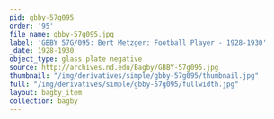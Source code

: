 ```yaml
---
pid: gbby-57g095
order: '95'
file_name: gbby-57g095.jpg
label: 'GBBY 57G/095: Bert Metzger: Football Player - 1928-1930'
_date: 1928-1930
object_type: glass plate negative
source: http://archives.nd.edu/Bagby/GBBY-57g095.jpg
thumbnail: "/img/derivatives/simple/gbby-57g095/thumbnail.jpg"
full: "/img/derivatives/simple/gbby-57g095/fullwidth.jpg"
layout: bagby_item
collection: bagby
---
```

